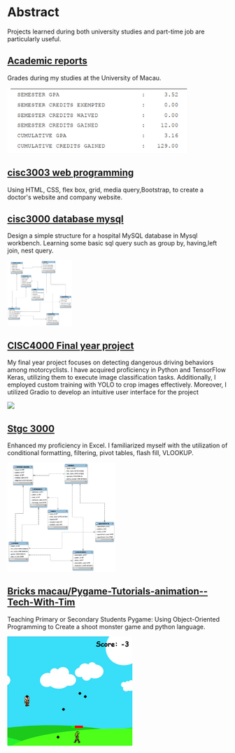 # Abstract
Projects learned during both university studies and part-time job are particularly useful.

## [Academic reports](Academic%20Reports/)
Grades during my studies at the University of Macau.

<img src="Show case/GPA.png" height = 150px>

## [cisc3003 web programming](cisc%203003%20web%20programming)
Using HTML, CSS, flex box, grid, media query,Bootstrap, to create a doctor's website and company website.

## [cisc3000 database mysql](cisc3000%20database%20mysql)
  Design a simple structure for a hospital MySQL database in Mysql workbench. Learning some basic sql query such as group by, having,left join, nest query.

<img src="cisc3000 database mysql\images\CISC3000.png" height = 150px>


## [CISC4000 Final year project](cisc4000%20final%20year%20project)
My final year project focuses on detecting dangerous driving behaviors among motorcyclists. I have acquired proficiency in Python and TensorFlow Keras, utilizing them to execute image classification tasks. Additionally, I employed custom training with YOLO to crop images effectively. Moreover, I utilized Gradio to develop an intuitive user interface for the project

<img src= "cisc4000 final year project\Group 10 poster.jpg" height = 400px>


## [Stgc 3000](stgc%203000)
Enhanced my proficiency in Excel. I familiarized myself with the utilization of conditional formatting, filtering, pivot tables, flash fill, VLOOKUP.

<img src="cisc3000 database mysql\images\CISC3000.png"  height = 250px>


## [Bricks macau/Pygame-Tutorials-animation--Tech-With-Tim](bricks%20macau/Pygame-Tutorials-animation--Tech-With-Tim)
Teaching Primary or Secondary Students Pygame: Using Object-Oriented Programming to Create a shoot monster game and python language.



<img src="bricks macau\Pygame-Tutorials-animation--Tech-With-Tim\Show case\game play 1.png" height = 250px>


